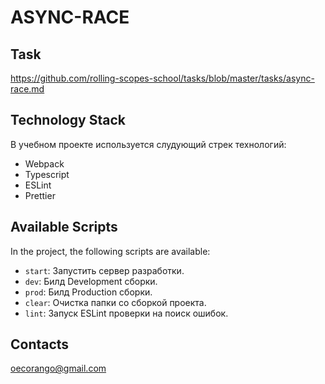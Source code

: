 # ASYNC-RACE

## Task

https://github.com/rolling-scopes-school/tasks/blob/master/tasks/async-race.md

## Technology Stack

В учебном проекте используется слудующий стрек технологий:

- Webpack
- Typescript
- ESLint
- Prettier

## Available Scripts

In the project, the following scripts are available:

- `start`: Запустить сервер разработки.
- `dev`: Билд Development сборки.
- `prod`: Билд Production сборки.
- `clear`: Очистка папки со сборкой проекта.
- `lint`: Запуск ESLint проверки на поиск ошибок.

## Contacts

oecorango@gmail.com
